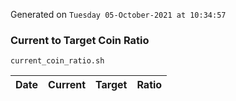 Generated on `Tuesday 05-October-2021 at 10:34:57`

### Current to Target Coin Ratio
`current_coin_ratio.sh`

Date|Current|Target|Ratio
---|---|---|---
